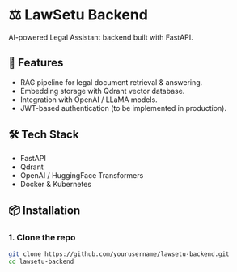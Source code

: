 # ⚖️ LawSetu Backend

AI-powered Legal Assistant backend built with FastAPI.

## 🚀 Features

- RAG pipeline for legal document retrieval & answering.
- Embedding storage with Qdrant vector database.
- Integration with OpenAI / LLaMA models.
- JWT-based authentication (to be implemented in production).

## 🛠️ Tech Stack

- FastAPI
- Qdrant
- OpenAI / HuggingFace Transformers
- Docker & Kubernetes

## 📦 Installation

### 1. Clone the repo

```bash
git clone https://github.com/yourusername/lawsetu-backend.git
cd lawsetu-backend
